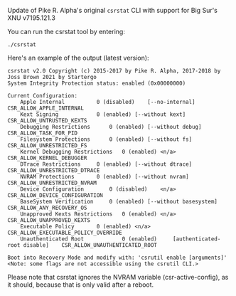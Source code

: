 Update of Pike R. Alpha's original `csrstat` CLI with support for Big Sur's XNU v7195.121.3

You can run the csrstat tool by entering:
```
./csrstat
```
Here's an example of the output (latest version):
```
csrstat v2.0 Copyright (c) 2015-2017 by Pike R. Alpha, 2017-2018 by Joss Brown 2021 by Startergo
System Integrity Protection status: enabled (0x00000000)

Current Configuration:
	Apple Internal			0 (disabled)	[--no-internal]			CSR_ALLOW_APPLE_INTERNAL
	Kext Signing			0 (enabled)	[--without kext]		CSR_ALLOW_UNTRUSTED_KEXTS
	Debugging Restrictions		0 (enabled)	[--without debug]		CSR_ALLOW_TASK_FOR_PID
	Filesystem Protections		0 (enabled)	[--without fs]			CSR_ALLOW_UNRESTRICTED_FS
	Kernel Debugging Restrictions	0 (enabled)	<n/a>				CSR_ALLOW_KERNEL_DEBUGGER
	DTrace Restrictions		0 (enabled)	[--without dtrace]		CSR_ALLOW_UNRESTRICTED_DTRACE
	NVRAM Protections		0 (enabled)	[--without nvram]		CSR_ALLOW_UNRESTRICTED_NVRAM
	Device Configuration		0 (disabled)	<n/a>				CSR_ALLOW_DEVICE_CONFIGURATION
	BaseSystem Verification		0 (enabled)	[--without basesystem]		CSR_ALLOW_ANY_RECOVERY_OS
	Unapproved Kexts Restrictions	0 (enabled)	<n/a>				CSR_ALLOW_UNAPPROVED_KEXTS
	Executable Policy		0 (enabled)	<n/a>				CSR_ALLOW_EXECUTABLE_POLICY_OVERRIDE
	Unauthenticated Root            0 (enabled)     [authenticated-root disable] 	CSR_ALLOW_UNAUTHENTICATED_ROOT

Boot into Recovery Mode and modify with: 'csrutil enable [arguments]'
<Note: some flags are not accessible using the csrutil CLI.>
```
Please note that csrstat ignores the NVRAM variable (csr-active-config), as it should, because that is only valid after a reboot.
